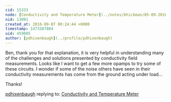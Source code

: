 ```yaml
---
cid: 15333
node: [Conductivity and Temperature Meter](../notes/bhickman/05-09-2016/conductivity-and-temperature-meter)
nid: 13091
created_at: 2016-09-07 00:24:44 +0000
timestamp: 1473207884
uid: 459085
author: [pdhixenbaugh](../profile/pdhixenbaugh)
---
```


Ben, thank you for that explanation, it is very helpful in understanding many of the challenges and solutions presented by conductivity field measurements. Looks like I want to get a few more opamps to try some of these circuits. I wonder if some of the noise others have seen in their conductivity measurements has come from the ground acting under load...

Thanks!

[pdhixenbaugh](../profile/pdhixenbaugh) replying to: [Conductivity and Temperature Meter](../notes/bhickman/05-09-2016/conductivity-and-temperature-meter)

